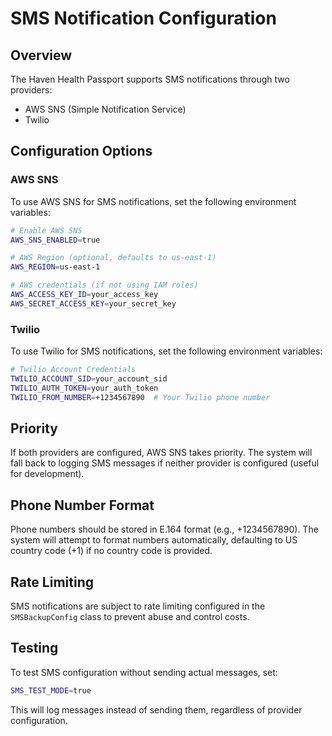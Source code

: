 # SMS Notification Configuration

## Overview

The Haven Health Passport supports SMS notifications through two providers:
- AWS SNS (Simple Notification Service)
- Twilio

## Configuration Options

### AWS SNS

To use AWS SNS for SMS notifications, set the following environment variables:

```bash
# Enable AWS SNS
AWS_SNS_ENABLED=true

# AWS Region (optional, defaults to us-east-1)
AWS_REGION=us-east-1

# AWS credentials (if not using IAM roles)
AWS_ACCESS_KEY_ID=your_access_key
AWS_SECRET_ACCESS_KEY=your_secret_key
```

### Twilio

To use Twilio for SMS notifications, set the following environment variables:

```bash
# Twilio Account Credentials
TWILIO_ACCOUNT_SID=your_account_sid
TWILIO_AUTH_TOKEN=your_auth_token
TWILIO_FROM_NUMBER=+1234567890  # Your Twilio phone number
```

## Priority

If both providers are configured, AWS SNS takes priority. The system will fall back to logging SMS messages if neither provider is configured (useful for development).

## Phone Number Format

Phone numbers should be stored in E.164 format (e.g., +1234567890). The system will attempt to format numbers automatically, defaulting to US country code (+1) if no country code is provided.

## Rate Limiting

SMS notifications are subject to rate limiting configured in the `SMSBackupConfig` class to prevent abuse and control costs.

## Testing

To test SMS configuration without sending actual messages, set:

```bash
SMS_TEST_MODE=true
```

This will log messages instead of sending them, regardless of provider configuration.